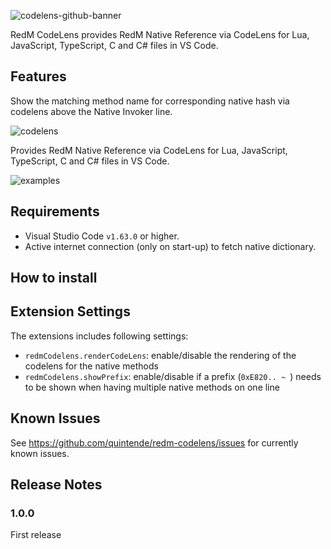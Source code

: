 ![codelens-github-banner](https://user-images.githubusercontent.com/17977249/163669670-1e679bda-c9d4-4a84-b669-d864db9ff09b.png)

RedM CodeLens provides RedM Native Reference via CodeLens for Lua, JavaScript, TypeScript, C and C# files in VS Code. 

## Features

Show the matching method name for corresponding native hash via codelens above the Native Invoker line.

![codelens](https://user-images.githubusercontent.com/17977249/194756103-91e1c52b-4f20-4fbe-b817-83ce22f520e0.png)

Provides RedM Native Reference via CodeLens for Lua, JavaScript, TypeScript, C and C# files in VS Code.

![examples](https://user-images.githubusercontent.com/17977249/194756889-00b710a1-4224-4fad-ba7f-6c595c7c6be4.png)


## Requirements

* Visual Studio Code `v1.63.0` or higher.
* Active internet connection (only on start-up) to fetch native dictionary.

## How to install

## Extension Settings

The extensions includes following settings:
* `redmCodelens.renderCodeLens`: enable/disable the rendering of the codelens for the native methods
* `redmCodelens.showPrefix`: enable/disable if a prefix (`0xE820.. ~ `) needs to be shown when having multiple native methods on one line

## Known Issues

See https://github.com/quintende/redm-codelens/issues for currently known issues.

## Release Notes

### 1.0.0

First release
